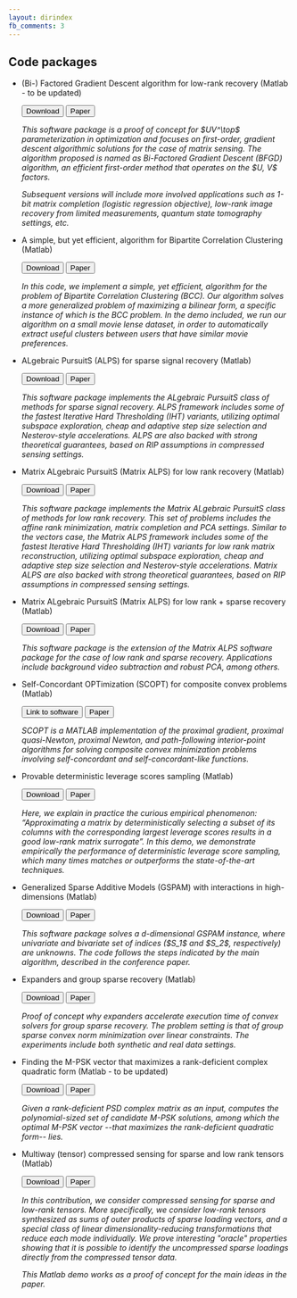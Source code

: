 ```yaml
---
layout: dirindex
fb_comments: 3
---
```


## Code packages 

+ (Bi-) Factored Gradient Descent algorithm for low-rank recovery (Matlab - to be updated)
  
  <!---<button id="b_des_s8"> Description </button>-->
  <button id="b_dow_s8"> Download </button>
  <button id="b_pap_s8"> Paper </button>
   <p id="des_s8"> <i> This software package is a proof of concept for $UV^\top$ parameterization 
   in optimization and focuses on first-order, gradient descent algorithmic solutions for the case
   of matrix sensing. The algorithm proposed is named as Bi-Factored Gradient Descent (BFGD) algorithm, 
   an efficient first-order method that operates on the $U, V$ factors. 
   
   Subsequent versions will include more involved applications such as 1-bit matrix completion (logistic
   regression objective), low-rank image recovery from limited measurements, quantum state tomography
   settings, etc.   
    </i> </p>

+ A simple, but yet efficient, algorithm for Bipartite Correlation Clustering (Matlab)
  
  <!---<button id="b_des_s10"> Description </button>-->
  <button id="b_dow_s10"> Download </button>
  <button id="b_pap_s10"> Paper </button>
   <p id="des_s10"> <i> In this code, we implement a simple, yet efficient, algorithm for the problem
   of Bipartite Correlation Clustering (BCC). Our algorithm solves a more generalized problem of 
   maximizing a bilinear form, a specific instance of which is the BCC problem. In the demo included,
   we run our algorithm on a small movie lense dataset, in order to automatically extract useful clusters
   between users that have similar movie preferences.
    </i> </p>


+ ALgebraic PursuitS (ALPS) for sparse signal recovery (Matlab)
  
  <!---<button id="b_des_s1"> Description </button>-->
  <button id="b_dow_s1"> Download </button>
  <button id="b_pap_s1"> Paper </button>
   <p id="des_s1"> <i> This software package implements the ALgebraic PursuitS class of methods for sparse signal recovery.
   ALPS framework includes some of the fastest Iterative Hard Thresholding (IHT) variants, 
   utilizing optimal subspace exploration, cheap and adaptive step size selection and Nesterov-style accelerations.
   ALPS are also backed with strong theoretical guarantees, based on RIP assumptions in compressed sensing settings.
    </i> </p>
   
   
+ Matrix ALgebraic PursuitS (Matrix ALPS) for low rank recovery (Matlab)
  
  <!---<button id="b_des_s2"> Description </button>-->
  <button id="b_dow_s2"> Download </button>
  <button id="b_pap_s2"> Paper </button>
   <p id="des_s2"> <i> This software package implements the Matrix ALgebraic PursuitS class of methods for low rank recovery.
   This set of problems includes the affine rank minimization, matrix completion and PCA settings.
   Similar to the vectors case, the Matrix ALPS framework includes some of the fastest Iterative Hard Thresholding (IHT) variants
   for low rank matrix reconstruction, 
   utilizing optimal subspace exploration, cheap and adaptive step size selection and Nesterov-style accelerations.
   Matrix ALPS are also backed with strong theoretical guarantees, based on RIP assumptions in compressed sensing settings.
    </i> </p>
   

+ Matrix ALgebraic PursuitS (Matrix ALPS) for low rank + sparse recovery (Matlab)
  
  <!---<button id="b_des_s3"> Description </button>-->
  <button id="b_dow_s3"> Download </button>
  <button id="b_pap_s3"> Paper </button>
   <p id="des_s3"> <i> This software package is the extension of the Matrix ALPS software package for the case of
   low rank and sparse recovery. Applications include background video subtraction and robust PCA, among others.
    </i> </p>
    
+ Self-Concordant OPTimization (SCOPT) for composite convex problems (Matlab)
  
  <!---<button id="b_des_s4"> Description </button>-->
  <button id="b_dow_s4"> Link to software </button>
  <button id="b_pap_s4"> Paper </button>
   <p id="des_s4"> <i> SCOPT is a MATLAB implementation of the proximal gradient, proximal 
   quasi-Newton, proximal Newton, and path-following interior-point algorithms for solving 
   composite convex minimization problems involving self-concordant and self-concordant-like functions.
    </i> </p>
    
+ Provable deterministic leverage scores sampling (Matlab)

  <!---<button id="b_des_s11"> Description </button>-->
  <button id="b_dow_s11"> Download </button>
  <button id="b_pap_s11"> Paper </button>
   <p id="des_s11"> <i> Here, we explain in practice the curious empirical phenomenon: 
    “Approximating a matrix by deterministically selecting a subset of its columns with 
    the corresponding largest leverage scores results in a good low-rank matrix surrogate”. 
    In this demo, we demonstrate empirically the 
    performance of deterministic leverage score sampling, which many times
    matches or outperforms the state-of-the-art techniques.
    </i> </p>
    
+ Generalized Sparse Additive Models (GSPAM) with interactions in high-dimensions (Matlab)

  <!---<button id="b_des_s9"> Description </button>-->
  <button id="b_dow_s9"> Download </button>
  <button id="b_pap_s9"> Paper </button>
   <p id="des_s9"> <i> This software package solves a d-dimensional GSPAM instance, where
   univariate and bivariate set of indices ($S_1$ and $S_2$, respectively) are unknowns. 
   The code follows the steps indicated by the main algorithm, described in the conference paper.
    </i> </p>
    
+ Expanders and group sparse recovery (Matlab)

  <!---<button id="b_des_s5"> Description </button>-->
  <button id="b_dow_s5"> Download </button>
  <button id="b_pap_s5"> Paper </button>
   <p id="des_s5"> <i> Proof of concept why expanders accelerate execution time of convex solvers for group sparse
   recovery. The problem setting is that of group sparse convex norm minimization over linear constraints.
   The experiments include both synthetic and real data settings. 
    </i> </p>
    
+ Finding the M-PSK vector that maximizes a rank-deficient complex quadratic form (Matlab - to be updated)

  <!---<button id="b_des_s6"> Description </button>-->
  <button id="b_dow_s6"> Download </button>
  <button id="b_pap_s6"> Paper </button>
   <p id="des_s6"> <i> Given a rank-deficient PSD complex matrix as an input, computes the 
   polynomial-sized set of candidate M-PSK solutions, among which the
   optimal M-PSK vector --that maximizes the rank-deficient quadratic form-- lies. 
  </i> </p>
  
+ Multiway (tensor) compressed sensing for sparse and low rank tensors (Matlab)

  <!---<button id="b_des_s7"> Description </button>-->
  <button id="b_dow_s7"> Download </button>
  <button id="b_pap_s7"> Paper </button>
   <p id="des_s7"> <i> In this contribution, we consider
	compressed sensing for sparse and low-rank tensors. More specifically,
	we consider low-rank tensors synthesized as sums of outer products
	of sparse loading vectors, and a special class of linear dimensionality-reducing
	transformations that reduce each mode individually. We prove
	interesting "oracle" properties showing that it is possible to identify
	the uncompressed sparse loadings directly from the compressed tensor data.
	
	This Matlab demo works as a proof of concept for the main ideas in the paper.
  </i> </p>  